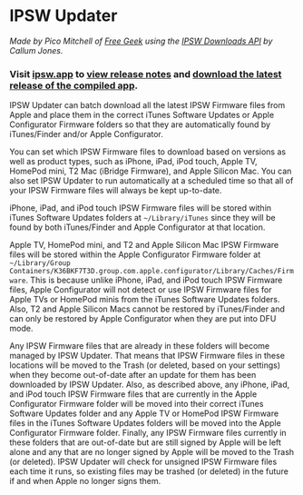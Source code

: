 # IPSW Updater
*Made by Pico Mitchell of [Free Geek](https://www.freegeek.org) using the [IPSW Downloads API](https://ipsw.me) by Callum Jones.*

### Visit [ipsw.app](https://ipsw.app) to [view release notes](https://ipsw.app/download/updates.php) and [download the latest release of the compiled app](https://ipsw.app/download/).

IPSW Updater can batch download all the latest IPSW Firmware files from Apple and place them in the correct iTunes Software Updates or Apple Configurator Firmware folders so that they are automatically found by iTunes/Finder and/or Apple Configurator.

You can set which IPSW Firmware files to download based on versions as well as product types, such as iPhone, iPad, iPod touch, Apple TV, HomePod mini, T2 Mac (iBridge Firmware), and Apple Silicon Mac. You can also set IPSW Updater to run automatically at a scheduled time so that all of your IPSW Firmware files will always be kept up-to-date.

iPhone, iPad, and iPod touch IPSW Firmware files will be stored within iTunes Software Updates folders at `~/Library/iTunes` since they will be found by both iTunes/Finder and Apple Configurator at that location.

Apple TV, HomePod mini, and T2 and Apple Silicon Mac IPSW Firmware files will be stored within the Apple Configurator Firmware folder at `~/Library/Group Containers/K36BKF7T3D.group.com.apple.configurator/Library/Caches/Firmware`. This is because unlike iPhone, iPad, and iPod touch IPSW Firmware files, Apple Configurator will not detect or use IPSW Firmware files for Apple TVs or HomePod minis from the iTunes Software Updates folders. Also, T2 and Apple Silicon Macs cannot be restored by iTunes/Finder and can only be restored by Apple Configurator when they are put into DFU mode.

Any IPSW Firmware files that are already in these folders will become managed by IPSW Updater. That means that IPSW Firmware files in these locations will be moved to the Trash (or deleted, based on your settings) when they become out-of-date after an update for them has been downloaded by IPSW Updater. Also, as described above, any iPhone, iPad, and iPod touch IPSW Firmware files that are currently in the Apple Configurator Firmware folder will be moved into their correct iTunes Software Updates folder and any Apple TV or HomePod IPSW Firmware files in the iTunes Software Updates folders will be moved into the Apple Configurator Firmware folder. Finally, any IPSW Firmware files currently in these folders that are out-of-date but are still signed by Apple will be left alone and any that are no longer signed by Apple will be moved to the Trash (or deleted). IPSW Updater will check for unsigned IPSW Firmware files each time it runs, so existing files may be trashed (or deleted) in the future if and when Apple no longer signs them.
